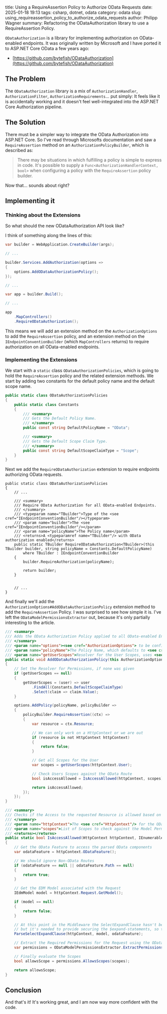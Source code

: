 title: Using a RequireAssertion Policy to Authorize OData Requests
date: 2025-01-18 19:13
tags: csharp, dotnet, odata
category: odata
slug: using_requireassertion_policy_to_authorize_odata_requests
author: Philipp Wagner
summary: Refactoring the ODataAuthorization library to use a RequireAssertion Policy.

`ODataAuthorization` is a library for implementing authorization on OData-enabled endpoints. It 
was originally written by Microsoft and I have ported it to ASP.NET Core OData a few years ago:

* [https://github.com/bytefish/ODataAuthorization](https://github.com/bytefish/ODataAuthorization)

## The Problem

The `ODataAuthorization` library is a mix of `AuthorizationHandler`, `AuthorizationFilter`, `AuthorizationRequirements`... 
put simply: It feels like it is accidentally working and it doesn't feel well-integrated into the ASP.NET Core Authorization 
pipeline.

## The Solution

There must be a simpler way to integrate the OData Authorization into ASP.NET Core. So I've read through 
Microsofts documentation and saw a `RequireAssertion` method on an `AuthorizationPolicyBuilder`, which is 
described as:

> There may be situations in which fulfilling a policy is simple to express in code. It's possible to supply a 
> `Func<AuthorizationHandlerContext, bool>` when configuring a policy with the `RequireAssertion` policy 
> builder.

Now that... sounds about right?

## Implementing it ##

### Thinking about the Extensions ###

So what should the new ODataAuthorization API look like?

I think of something along the lines of this:

```csharp
var builder = WebApplication.CreateBuilder(args);

// ...

builder.Services.AddAuthorization(options =>
{
    options.AddODataAuthorizationPolicy();
});

// ...

var app = builder.Build();

// ...

app
    .MapControllers()
    .RequireODataAuthorization();
```

This means we will add an extension method on the `AuthorizationOptions` to add the `RequireAssertion` policy, 
and an extension method on the `IEndpointConventionBuilder` (which `MapControllers` returns) to require 
authorization on all OData-enabled endpoints.

### Implementing the Extensions ###

We start with a `static` class `ODataAuthorizationPolicies`, which is going to hold the `RequireAssertion` 
policy and the related extension methods. We start by adding two constants for the default policy name and 
the default scope name.

```csharp
public static class ODataAuthorizationPolicies
{
    public static class Constants
    {
        /// <summary>
        /// Gets the Default Policy Name.
        /// </summary>
        public const string DefaultPolicyName = "OData";

        /// <summary>
        /// Gets the Default Scope Claim Type.
        /// </summary>
        public const string DefaultScopeClaimType = "Scope";
    }
}
```

Next we add the `RequireODataAuthorization` extension to require endpoints authorizing OData requests.

```
public static class ODataAuthorizationPolicies
{
    // ...
        
    /// <summary>
    /// Require OData Authorization for all OData-enabled Endpoints. 
    /// </summary>
    /// <typeparam name="TBuilder">Type of the <see cref="IEndpointConventionBuilder"/></typeparam>
    /// <param name="builder">The <see cref="IEndpointConventionBuilder"/></param>
    /// <param name="policyName">The Policy name</param>
    /// <returns>A <typeparamref name="TBuilder"/> with OData authorization enabled</returns>
    public static TBuilder RequireODataAuthorization<TBuilder>(this TBuilder builder, string policyName = Constants.DefaultPolicyName)
        where TBuilder : IEndpointConventionBuilder
    {
        builder.RequireAuthorization(policyName);

        return builder;
    }

    
    // ...
}
```

And finally we'll add the `AuthorizationOptions#AddODataAuthorizationPolicy` extension method to add the `RequireAssertion` 
Policy. I was surprised to see how simple it is. I've left the `ODataModelPermissionsExtractor` out, because it's only 
partially interesting to the article.

```csharp
/// <summary>
/// Adds the OData Authorization Policy applied to all OData-enabled Endpoints.
/// </summary>
/// <param name="options"><see cref="AuthorizationOptions"> to be configured</param>
/// <param name="policyName">The Policy Name, which defaults to <see cref="Constants.DefaultPolicyName"/></param>
/// <param name="getUserScopes">Resolver for the User Scopes, uses <see cref="Constants.DefaultScopeClaimType"/>, if <see cref="null"/> is passed</param>
public static void AddODataAuthorizationPolicy(this AuthorizationOptions options, string policyName = Constants.DefaultPolicyName, Func<ClaimsPrincipal, IEnumerable<string>>? getUserScopes = null)
{
    // Set the Resolver for Permissions, if none was given
    if (getUserScopes == null)
    {
        getUserScopes = (user) => user
            .FindAll(Constants.DefaultScopeClaimType)
            .Select(claim => claim.Value);
    }

    options.AddPolicy(policyName, policyBuilder =>
    {
        policyBuilder.RequireAssertion((ctx) =>
        {
            var resource = ctx.Resource;

            // We can only work on a HttpContext or we are out
            if (resource is not HttpContext httpContext)
            {
                return false;
            }

            // Get all Scopes for the User
            var scopes = getUserScopes(httpContext.User);

            // Check Users Scopes against the OData Route
            bool isAccessAllowed = IsAccessAllowed(httpContext, scopes);

            return isAccessAllowed;
        });
    });
}

/// <summary>
/// Checks if the Access to the requested Resource is allowed based on the Scopes.
/// </summary>
/// <param name="httpContext">The <see cref="HttpContext"/> for the OData Route</param>
/// <param name="scopes">List of Scopes to check against the Model Permissions</param>
/// <returns></returns>
public static bool IsAccessAllowed(HttpContext httpContext, IEnumerable<string> scopes)
{
    // Get the OData Feature to access the parsed OData components
    var odataFeature = httpContext.ODataFeature();

    // We should ignore Non-OData Routes
    if (odataFeature == null || odataFeature.Path == null)
    {
        return true;
    }

    // Get the EDM Model associated with the Request
    IEdmModel model = httpContext.Request.GetModel();

    if (model == null)
    {
        return false;
    }

    // At this point in the Middleware the SelectExpandClause hasn't been evaluated yet (https://github.com/OData/WebApiAuthorization/issues/4),
    // but it's needed to provide securing the $expand-statements, so that you can't request expanded data without the required Scope Permissions.
    ParseSelectExpandClause(httpContext, model, odataFeature);

    // Extract the Required Permissions for the Request using the ODataModelPermissionsExtractor
    var permissions = ODataModelPermissionsExtractor.ExtractPermissionsForRequest(model, httpContext.Request.Method, odataFeature.Path, odataFeature.SelectExpandClause);

    // Finally evaluate the Scopes
    bool allowsScope = permissions.AllowsScopes(scopes);

    return allowsScope;
}
```

## Conclusion ##

And that's it! It's working great, and I am now way more confident with the code.